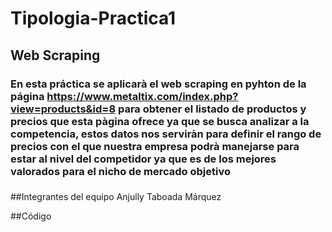 # Tipologia-Practica1
## Web Scraping
### En esta práctica se aplicarà el web scraping en pyhton de la página https://www.metaltix.com/index.php?view=products&id=8 para obtener el listado de productos y precios que esta pàgina ofrece ya que se busca analizar a la competencia, estos datos nos serviràn para definir el rango de precios con el que nuestra empresa podrà manejarse para estar al nivel del competidor ya que es de los mejores valorados para el nicho de mercado objetivo
###
##Integrantes del equipo
Anjully Taboada Márquez

##Código
